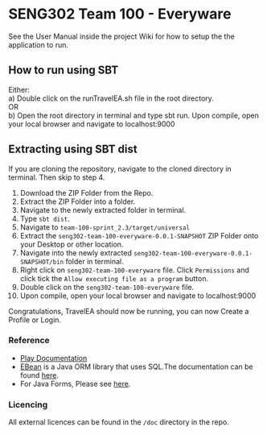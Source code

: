 # SENG302 Team 100 - Everyware
See the User Manual inside the project Wiki for how to setup the the application to run.

## How to run using SBT
Either:  
a) Double click on the runTravelEA.sh file in the root directory.  
OR  
b) Open the root directory in terminal and type sbt run.
Upon compile, open your local browser and navigate to localhost:9000

## Extracting using SBT dist
If you are cloning the repository, navigate to the cloned directory in terminal. Then skip to step 4.
1. Download the ZIP Folder from the Repo.
2. Extract the ZIP Folder into a folder.
3. Navigate to the newly extracted folder in terminal.  
4. Type `sbt dist`.
5. Navigate to `team-100-sprint_2.3/target/universal`
6. Extract the `seng302-team-100-everyware-0.0.1-SNAPSHOT` ZIP Folder onto your Desktop or other location.
7. Navigate into the newly extracted `seng302-team-100-everyware-0.0.1-SNAPSHOT/bin` folder in terminal.
8. Right click on `seng302-team-100-everyware` file. Click `Permissions` and click tick the `Allow executing file as a program` button.
9. Double click on the `seng302-team-100-everyware` file.
10. Upon compile, open your local browser and navigate to localhost:9000


Congratulations, TravelEA should now be running, you can now Create a Profile or Login.

### Reference
* [Play Documentation](https://playframework.com/documentation/latest/Home)
* [EBean](https://www.playframework.com/documentation/latest/JavaEbean) is a Java ORM library that uses SQL.The documentation can be found [here](https://ebean-orm.github.io/).
* For Java Forms, Please see [here](<https://playframework.com/documentation/latest/JavaForms>).

### Licencing
All external licences can be found in the `/doc` directory in the repo.